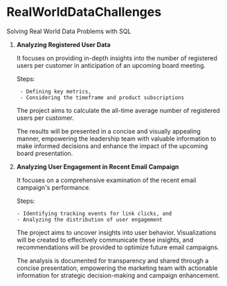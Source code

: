 # RealWorldDataChallenges
Solving Real World Data Problems with SQL
1. **Analyzing Registered User Data**

   It focuses on providing in-depth insights into the number of registered users per customer in anticipation of an upcoming board meeting.

   Steps:
   ```- Collecting and ensuring the integrity of relevant datasets,
    - Defining key metrics, 
    - Considering the timeframe and product subscriptions
   ```

   The project aims to calculate the all-time average number of registered users per customer. ``` ```

   The results will be presented in a concise and visually appealing manner, empowering the leadership team with valuable information to make informed decisions and enhance the impact of the upcoming board presentation.

3. **Analyzing User Engagement in Recent Email Campaign**

   It focuses on a comprehensive examination of the recent email campaign's performance.

   Steps:
   ```- Collecting and ensuring the integrity of relevant datasets,
   - Identifying tracking events for link clicks, and
   - Analyzing the distribution of user engagement
   ```
   The project aims to uncover insights into user behavior. Visualizations will be created to effectively communicate these insights, and recommendations will be provided to optimize future email campaigns.

   The analysis is documented for transparency and shared through a concise presentation, empowering the marketing team with actionable information for strategic decision-making and campaign enhancement.


